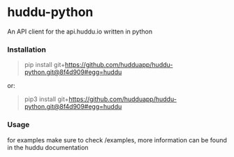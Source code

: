 # huddu-python

An API client for the api.huddu.io written in python

### Installation

> pip install git+https://github.com/hudduapp/huddu-python.git@8f4d909#egg=huddu


or:
> pip3 install git+https://github.com/hudduapp/huddu-python.git@8f4d909#egg=huddu

### Usage

for examples make sure to check /examples, more information can be found in the huddu documentation
